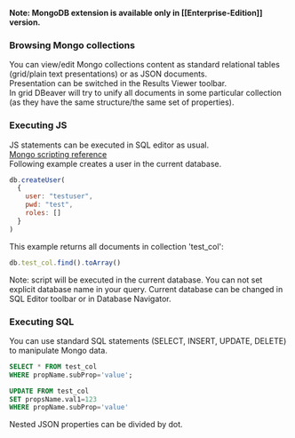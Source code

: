 **Note: MongoDB extension is available only in [[Enterprise-Edition]] version.**

### Browsing Mongo collections
You can view/edit Mongo collections content as standard relational tables (grid/plain text presentations) or as JSON documents.  
Presentation can be switched in the Results Viewer toolbar.  
In grid DBeaver will try to unify all documents in some particular collection (as they have the same structure/the same set of properties).

### Executing JS
JS statements can be executed in SQL editor as usual.  
[Mongo scripting reference](https://docs.mongodb.com/v3.0/administration/scripting/)  
Following example creates a user in the current database.
```js
db.createUser(
  {
    user: "testuser",
    pwd: "test",
    roles: []
  }
)
```
This example returns all documents in collection 'test_col':
```js
db.test_col.find().toArray()
```
Note: script will be executed in the current database. You can not set explicit database name in your query.
Current database can be changed in SQL Editor toolbar or in Database Navigator.

### Executing SQL
You can use standard SQL statements (SELECT, INSERT, UPDATE, DELETE) to manipulate Mongo data.
```sql
SELECT * FROM test_col 
WHERE propName.subProp='value';

UPDATE FROM test_col 
SET propsName.val1=123
WHERE propName.subProp='value'
```
Nested JSON properties can be divided by dot.